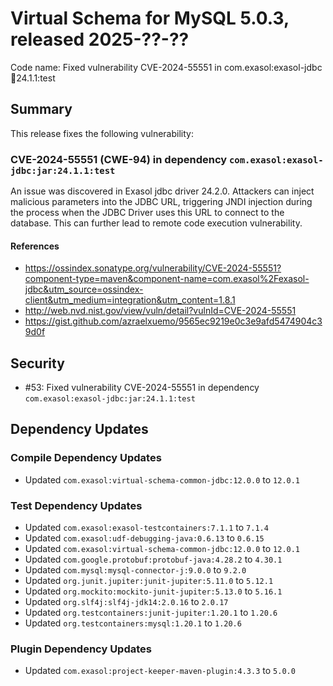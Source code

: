 # Virtual Schema for MySQL 5.0.3, released 2025-??-??

Code name: Fixed vulnerability CVE-2024-55551 in com.exasol:exasol-jdbc:jar:24.1.1:test

## Summary

This release fixes the following vulnerability:

### CVE-2024-55551 (CWE-94) in dependency `com.exasol:exasol-jdbc:jar:24.1.1:test`
An issue was discovered in Exasol jdbc driver 24.2.0. Attackers can inject malicious parameters into the JDBC URL, triggering JNDI injection during the process when the JDBC Driver uses this URL to connect to the database. This can further lead to remote code execution vulnerability.
#### References
* https://ossindex.sonatype.org/vulnerability/CVE-2024-55551?component-type=maven&component-name=com.exasol%2Fexasol-jdbc&utm_source=ossindex-client&utm_medium=integration&utm_content=1.8.1
* http://web.nvd.nist.gov/view/vuln/detail?vulnId=CVE-2024-55551
* https://gist.github.com/azraelxuemo/9565ec9219e0c3e9afd5474904c39d0f

## Security

* #53: Fixed vulnerability CVE-2024-55551 in dependency `com.exasol:exasol-jdbc:jar:24.1.1:test`

## Dependency Updates

### Compile Dependency Updates

* Updated `com.exasol:virtual-schema-common-jdbc:12.0.0` to `12.0.1`

### Test Dependency Updates

* Updated `com.exasol:exasol-testcontainers:7.1.1` to `7.1.4`
* Updated `com.exasol:udf-debugging-java:0.6.13` to `0.6.15`
* Updated `com.exasol:virtual-schema-common-jdbc:12.0.0` to `12.0.1`
* Updated `com.google.protobuf:protobuf-java:4.28.2` to `4.30.1`
* Updated `com.mysql:mysql-connector-j:9.0.0` to `9.2.0`
* Updated `org.junit.jupiter:junit-jupiter:5.11.0` to `5.12.1`
* Updated `org.mockito:mockito-junit-jupiter:5.13.0` to `5.16.1`
* Updated `org.slf4j:slf4j-jdk14:2.0.16` to `2.0.17`
* Updated `org.testcontainers:junit-jupiter:1.20.1` to `1.20.6`
* Updated `org.testcontainers:mysql:1.20.1` to `1.20.6`

### Plugin Dependency Updates

* Updated `com.exasol:project-keeper-maven-plugin:4.3.3` to `5.0.0`
